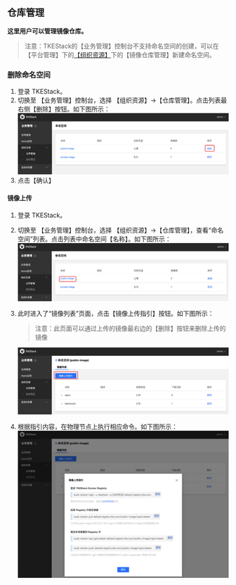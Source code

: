 
## 仓库管理

**这里用户可以管理镜像仓库。**

> 注意：TKEStack的【业务管理】控制台不支持命名空间的创建，可以在【平台管理】下的[【组织资源】](../../platform/resource.md)下的【镜像仓库管理】新建命名空间。

### 删除命名空间

1. 登录 TKEStack。
2. 切换至 【业务管理】控制台，选择 【组织资源】->【仓库管理】。点击列表最右侧【删除】按钮。如下图所示：
    ![命名空间删除按钮](../../../../../images/命名空间删除按钮-1.png)
3. 点击【确认】

#### 镜像上传

  1. 登录 TKEStack。

  2. 切换至 【业务管理】控制台，选择 【组织资源】->【仓库管理】，查看“命名空间”列表。点击列表中命名空间【名称】。如下图所示：
     ![命名空间名称](../../../../../images/命名空间名称-1.png)

  3. 此时进入了“镜像列表”页面，点击【镜像上传指引】按钮。如下图所示：

     > 注意：此页面可以通过上传的镜像最右边的【删除】按钮来删除上传的镜像

     ![镜像上传指引](../../../../../images/镜像上传指引-1.png)

  4. 根据指引内容，在物理节点上执行相应命令。如下图所示：
     ![镜像上传指引内容](../../../../../images/镜像上传指引内容-1.png)
